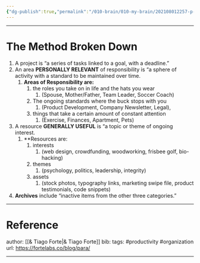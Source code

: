 ```yaml
---
{"dg-publish":true,"permalink":"/010-brain/010-my-brain/202108012257-p-a-r-a-method/","created":"2021-08-01T22:57:43.000-04:00","updated":"2025-03-20T01:36:56.000-04:00"}
---
```


---

# The Method Broken Down
1.  A project is “a series of tasks linked to a goal, with a deadline.”
2.  An area **PERSONALLY RELEVANT** of responsibility is “a sphere of activity with a standard to be maintained over time.
    1.  **Areas of Responsibility are:**
        1.  the roles you take on in life and the hats you wear
            1.  (Spouse, Mother/Father, Team Leader, Soccer Coach)
        2.  The ongoing standards where the buck stops with you
            1.  (Product Development, Company Newsletter, Legal),
        3.  things that take a certain amount of constant attention
            1.  (Exercise, Finances, Apartment, Pets)
3.  A resource **GENERALLY USEFUL** is “a topic or theme of ongoing interest.
    1.  **Resources are:
        1.  interests
            1.  (web design, crowdfunding, woodworking, frisbee golf, bio-hacking)
        2.  themes
            1.  (psychology, politics, leadership, integrity)
        3.  assets
            1.  (stock photos, typography links, marketing swipe file, product testimonials, code snippets)
4. **Archives** include “inactive items from the other three categories.”

---

# Reference
author: [[& Tiago Forte\|& Tiago Forte]]
bib: 
tags: #productivity #organization 
url: https://fortelabs.co/blog/para/

---